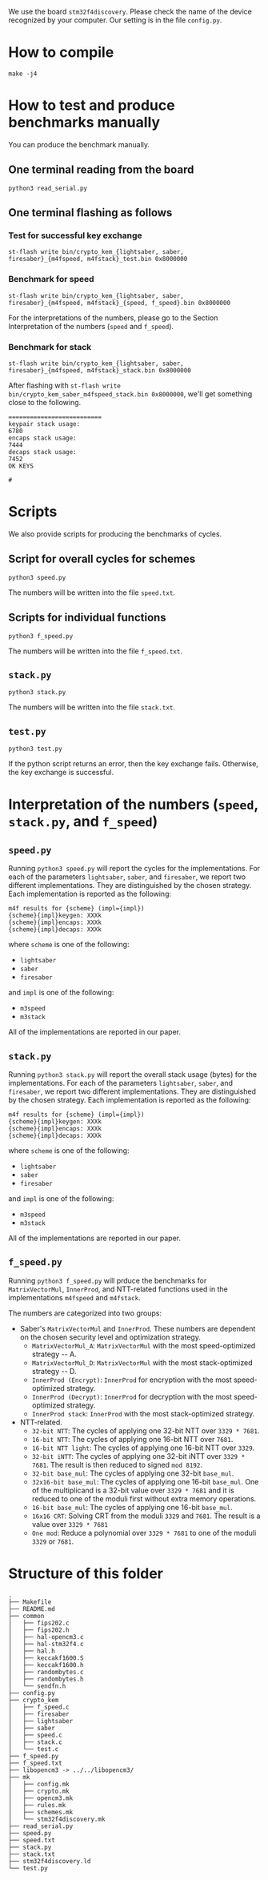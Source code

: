 
We use the board `stm32f4discovery`.
Please check the name of the device recognized by your computer.
Our setting is in the file `config.py`.

# How to compile
```
make -j4
```

# How to test and produce benchmarks manually
You can produce the benchmark manually.

## One terminal reading from the board
```
python3 read_serial.py
```

## One terminal flashing as follows

### Test for successful key exchange
```
st-flash write bin/crypto_kem_{lightsaber, saber, firesaber}_{m4fspeed, m4fstack}_test.bin 0x8000000
```

### Benchmark for speed
```
st-flash write bin/crypto_kem_{lightsaber, saber, firesaber}_{m4fspeed, m4fstack}_{speed, f_speed}.bin 0x8000000
```

For the interpretations of the numbers, please go to the Section Interpretation of the numbers (`speed` and `f_speed`).

### Benchmark for stack
```
st-flash write bin/crypto_kem_{lightsaber, saber, firesaber}_{m4fspeed, m4fstack}_stack.bin 0x8000000
```

After flashing with `st-flash write bin/crypto_kem_saber_m4fspeed_stack.bin 0x8000000`, we'll get something close to the following.

```
==========================
keypair stack usage:
6780
encaps stack usage:
7444
decaps stack usage:
7452
OK KEYS

#
```

# Scripts
We also provide scripts for producing the benchmarks of cycles.

## Script for overall cycles for schemes
```
python3 speed.py
```
The numbers will be written into the file `speed.txt`.

## Scripts for individual functions
```
python3 f_speed.py
```
The numbers will be written into the file `f_speed.txt`.

## `stack.py`
```
python3 stack.py
```

The numbers will be written into the file `stack.txt`.

## `test.py`
```
python3 test.py
```

If the python script returns an error, then the key exchange fails. Otherwise, the key exchange is successful.

# Interpretation of the numbers (`speed`, `stack.py`, and `f_speed`)

## `speed.py`
Running `python3 speed.py` will report the cycles for the implementations. For each of the parameters `lightsaber`, `saber`, and `firesaber`, we report two different implementations. They are distinguished by the chosen strategy. Each implementation is reported as the following:
```
m4f results for {scheme} (impl={impl})
{scheme}{impl}keygen: XXXk
{scheme}{impl}encaps: XXXk
{scheme}{impl}decaps: XXXk
```
where `scheme` is one of the following:
- `lightsaber`
- `saber`
- `firesaber`

and `impl` is one of the following:
- `m3speed`
- `m3stack`

All of the implementations are reported in our paper.

## `stack.py`
Running `python3 stack.py` will report the overall stack usage (bytes) for the implementations. For each of the parameters `lightsaber`, `saber`, and `firesaber`, we report two different implementations. They are distinguished by the chosen strategy. Each implementation is reported as the following:
```
m4f results for {scheme} (impl={impl})
{scheme}{impl}keygen: XXXk
{scheme}{impl}encaps: XXXk
{scheme}{impl}decaps: XXXk
```
where `scheme` is one of the following:
- `lightsaber`
- `saber`
- `firesaber`

and `impl` is one of the following:
- `m3speed`
- `m3stack`

All of the implementations are reported in our paper.

## `f_speed.py`
Running `python3 f_speed.py` will prduce the benchmarks for `MatrixVectorMul`, `InnerProd`, and NTT-related functions used in the implementations `m4fspeed` and `m4fstack`.

The numbers are categorized into two groups:
- Saber's `MatrixVectorMul` and `InnerProd`. These numbers are dependent on the chosen security level and optimization strategy.
    - `MatrixVectorMul_A`: `MatrixVectorMul` with the most speed-optimized strategy -- A.
    - `MatrixVectorMul_D`: `MatrixVectorMul` with the most stack-optimized strategy -- D.
    - `InnerProd (Encrypt)`: `InnerProd` for encryption with the most speed-optimized strategy.
    - `InnerProd (Decrypt)`: `InnerProd` for decryption with the most speed-optimized strategy.
    - `InnerProd stack`: `InnerProd` with the most stack-optimized strategy.
- NTT-related.
    - `32-bit NTT`: The cycles of applying one 32-bit NTT over `3329 * 7681`.
    - `16-bit NTT`: The cycles of applying one 16-bit NTT over `7681`.
    - `16-bit NTT light`: The cycles of applying one 16-bit NTT over `3329`.
    - `32-bit iNTT`: The cycles of applying one 32-bit iNTT over `3329 * 7681`. The result is then reduced to signed `mod 8192`.
    - `32-bit base_mul`: The cycles of applying one 32-bit `base_mul`.
    - `32x16-bit base_mul`: The cycles of applying one 16-bit `base_mul`. One of the multiplicand is a 32-bit value over `3329 * 7681` and it is reduced to one of the moduli first without extra memory operations.
    - `16-bit base_mul`: The cycles of applying one 16-bit `base_mul`.
    - `16x16 CRT`: Solving CRT from the moduli `3329` and `7681`. The result is a value over `3329 * 7681`
    - `One mod`: Reduce a polynomial over `3329 * 7681` to one of the moduli `3329` or `7681`.

# Structure of this folder
```
.
├── Makefile
├── README.md
├── common
│   ├── fips202.c
│   ├── fips202.h
│   ├── hal-opencm3.c
│   ├── hal-stm32f4.c
│   ├── hal.h
│   ├── keccakf1600.S
│   ├── keccakf1600.h
│   ├── randombytes.c
│   ├── randombytes.h
│   └── sendfn.h
├── config.py
├── crypto_kem
│   ├── f_speed.c
│   ├── firesaber
│   ├── lightsaber
│   ├── saber
│   ├── speed.c
│   ├── stack.c
│   └── test.c
├── f_speed.py
├── f_speed.txt
├── libopencm3 -> ../../libopencm3/
├── mk
│   ├── config.mk
│   ├── crypto.mk
│   ├── opencm3.mk
│   ├── rules.mk
│   ├── schemes.mk
│   └── stm32f4discovery.mk
├── read_serial.py
├── speed.py
├── speed.txt
├── stack.py
├── stack.txt
├── stm32f4discovery.ld
└── test.py
```
